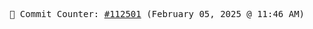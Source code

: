 <p align="center">
    <samp>
        📮 Commit Counter: <a href="https://github.com/Javascript-void0/Javascript-void0/commits/main">#112501</a> (February 05, 2025 @ 11:46 AM)
    </samp>
</p>
